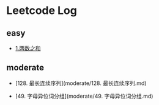 # Leetcode Log

## easy

+ [1.两数之和](easy/1.两数之和.md)

## moderate

+ [128. 最长连续序列](moderate/128. 最长连续序列.md)

+ [49. 字母异位词分组](moderate/49. 字母异位词分组.md)

